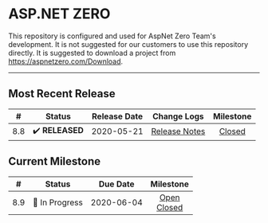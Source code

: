 # ASP.NET ZERO

This repository is configured and used for AspNet Zero Team's development. 
It is not suggested for our customers to use this repository directly. It is suggested to download a project from https://aspnetzero.com/Download.

____________

## Most Recent Release

|  #   |     Status     |  Release Date  |                         Change Logs                          |                          Milestone                           |
| :--: | :------------: | :--------: | :----------------------------------------------------------: | :----------------------------------------------------------: |
| 8.8 | ✔️ **RELEASED** | 2020-05-21 | [Release Notes](https://docs.aspnetzero.com/en/common/latest/Change-Logs) | [Closed](https://github.com/aspnetzero/aspnet-zero-core/milestone/70?closed=1) |

## Current Milestone
|  #   |    Status     |  Due Date  |                          Milestone                           |
| :--: | :-----------: | :--------: | :----------------------------------------------------------: |
| 8.9  | 🚧 In Progress | 2020-06-04 | [Open](https://github.com/aspnetzero/aspnet-zero-core/milestone/71)<br>[Closed](https://github.com/aspnetzero/aspnet-zero-core/milestone/71?closed=1) |

